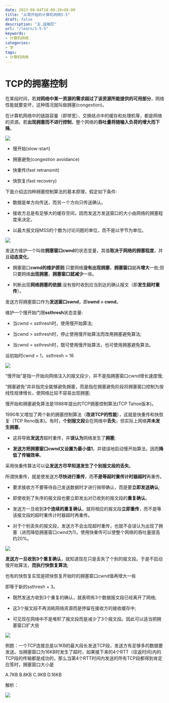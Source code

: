 ```yaml
---
date: 2023-08-04T18:09:28+08:00
title: "从零开始的计算机网络5-5"
draft: false
description: "五.运输层"
url: "/learn/1-5-5"
keywords:
- 计算机网络
categories:
- 学
tags:
- 计算机网络
---
```


# TCP的拥塞控制

在某段时间，若**对网络中某一资源的需求超过了该资源所能提供的可用部分**，网络性能就要变坏，这种情况就叫做拥塞(congestion)。

在计算机网络中的链路容量（即带宽）、交换结点中的缓存和处理机等，都是网络的资源。若**出现拥塞而不进行控制**，整个网络的**吞吐量将随输入负荷的增大而下降**。

![](https://img.0pt.im/computernet/5-5/5-5-1.png)

- 慢开始(slow-start)

- 拥塞避免(congestion avoidance)

- 快重传(fast retransmit)

- 快恢复(fast recovery)

下面介绍这四种拥塞控制算法的基本原理，假定如下条件:

- 数据是单方向传送，而另一个方向只传送确认。

- 接收方总是有足够大的缓存空间，因而发送方发送窗口的大小由网络的拥塞程度来决定。

- 以最大报文段MSS的个数为讨论问题的单位，而不是以字节为单位。

![](https://img.0pt.im/computernet/5-5/5-5-2.png)

发送方维护一个叫做**拥塞窗口cwnd**的状态变量，其值**取决于网络的拥塞程度**，并且**动态变化**。

- 拥塞窗口**cwnd的维护原则**:只要网络**没有出现拥塞**，**拥塞窗口**就再**增大**一些;但只要网络**出现拥塞**，**拥塞窗口就减少**一些。

- 判断出现**网络拥塞的依据**:没有按时收到应当到达的确认报文（即**发生超时重传**）。

发送方将拥塞窗口作为**发送窗口swnd**，即**swnd = cwnd**。

维护一个慢开始门限**ssthresh**状态变量:

- 当cwnd < ssthresh时，使用慢开始算法;

- 当cwnd > ssthresh时，停止使用慢开始算法而改用拥塞避免算法;

- 当cwnd = ssthresh时，既可使用慢开始算法，也可使用拥塞避免算法。

设初始时cwnd = 1，ssthresh = 16

![](https://img.0pt.im/computernet/5-5/5-5-3.png)

“慢开始”是指一开始向网络注入的报文段少，并不是指拥塞窗口cwnd增长速度慢;

“拥塞避免”并非指完全能够避免拥塞，而是指在拥塞避免阶段将拥塞窗口控制为按线性规律增长，使网络比较不容易出现拥塞;

慢开始和拥塞避免算法是1988年提出的TCP拥塞控制算法(TCP Tahoe版本)。

1990年又增加了两个新的拥塞控制算法（**改进TCP的性能**），这就是快重传和快恢复（TCP Reno版本)。有时，**个别报文段**会在网络中**丢失**，但实际上网络**并未发生拥塞**。

- 这将导致**发送方**超时重传，并**误认为**网络发生了**拥塞**;

- **发送方把拥塞窗口cwnd又设置为最小值1**，并错误地启动慢开始算法，因而**降低了传输效率**。

采用快重传算法可以**让发送方尽早知道发生了个别报文段的丢失**。

所谓快重传，就是使发送方**尽快进行重传**，而**不是等超时重传计时器超时**再重传。

- 要求接收方不要等待自己发送数据时才进行捎带确认，而是要**立即发送确认**;

- 即使收到了失序的报文段也要立即发出对已收到的报文段的**重复确认**。

- 发送方一旦收到**3个连续的重复确认**，就将相应的报文段**立即重传**，而不是等该报文段的超时重传计时器超时再重传。

- 对于个别丢失的报文段，发送方不会出现超时重传，也就不会误认为出现了拥塞（进而降低拥塞窗口cwnd为1)。使用快重传可以使整个网络的吞吐量提高约20%。

![](https://img.0pt.im/computernet/5-5/5-5-4.png)

**发送方一旦收到3个重复确认**，就知道现在只是丢失了个别的报文段。于是不启动慢开始算法，**而执行快恢复算法**;

也有的快恢复实现是把快恢复开始时的拥塞窗口cwnd值再增大一些

即等于新的ssthresh + 3。

- 既然发送方收到3个重复的确认，就表明有3个数据报文段已经离开了网络;

- 这3个报文段不再消耗网络资源而是停留在接收方的接收缓存中;

- 可见现在网络中不是堆积了报文段而是减少了3个报文段。因此可以适当把拥塞窗口扩大些

![](https://img.0pt.im/computernet/5-5/5-5-5.png)

例题：一个TCP连接总是以1KB的最大段长发送TCP段，发送方有足够多的数据要发送。当拥塞窗口为16KB时发生了超时，如果接下来的4个RTT（往返时间)内的TCP段的传输都是成功的，那么当第4个RTT时间内发送的所有TCP段都得到肯定应答时，拥塞窗口大小是

A.7KB        B.8KB        C.9KB        D.16KB

解析：

![](https://img.0pt.im/computernet/5-5/5-5-6.png)
